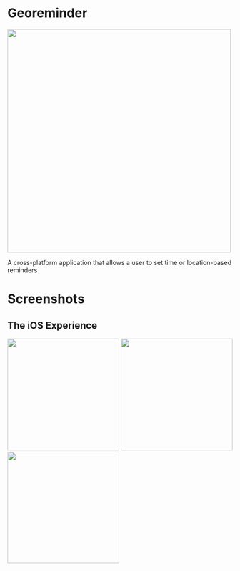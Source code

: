 # Georeminder

<img src="../master/screenshots/georeminder_logo.png" width="500">

A cross-platform application that allows a user to set time or location-based reminders

# Screenshots

## The iOS Experience

<p float="left">
  <img src="../master/screenshots/ios_blank_time.png" width="250">
  <img src="../master/screenshots/ios_blank_time.png" width="250">
  <img src="../master/screenshots/ios_blank_time.png" width="250">
</p>


